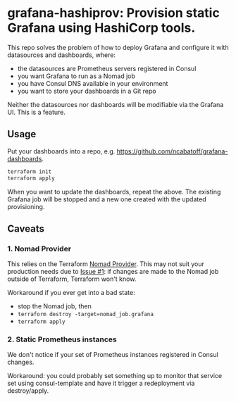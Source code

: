 # grafana-hashiprov: Provision static Grafana using HashiCorp tools.

This repo solves the problem of how to deploy Grafana and configure it with
datasources and dashboards, where:

* the datasources are Prometheus servers registered in Consul
* you want Grafana to run as a Nomad job
* you have Consul DNS available in your environment
* you want to store your dashboards in a Git repo

Neither the datasources nor dashboards will be modifiable via the Grafana UI.
This is a feature.

## Usage

Put your dashboards into a repo, e.g. https://github.com/ncabatoff/grafana-dashboards.

```bash
terraform init
terraform apply
```

When you want to update the dashboards, repeat the above.  The existing Grafana
job will be stopped and a new one created with the updated provisioning.

## Caveats

### 1. Nomad Provider

This relies on the Terraform 
[Nomad Provider](https://www.terraform.io/docs/providers/nomad/index.html).
This may not suit your production needs due to 
[Issue #1](https://github.com/terraform-providers/terraform-provider-nomad/issues/1):
if changes are made to the Nomad job outside of Terraform, Terraform won't know.

Workaround if you ever get into a bad state:

* stop the Nomad job, then
* ```terraform destroy -target=nomad_job.grafana```
* ```terraform apply```

### 2. Static Prometheus instances

We don't notice if your set of Prometheus instances registered in Consul changes.

Workaround: you could probably set something up to monitor that service set using
consul-template and have it trigger a redeployment via destroy/apply.
